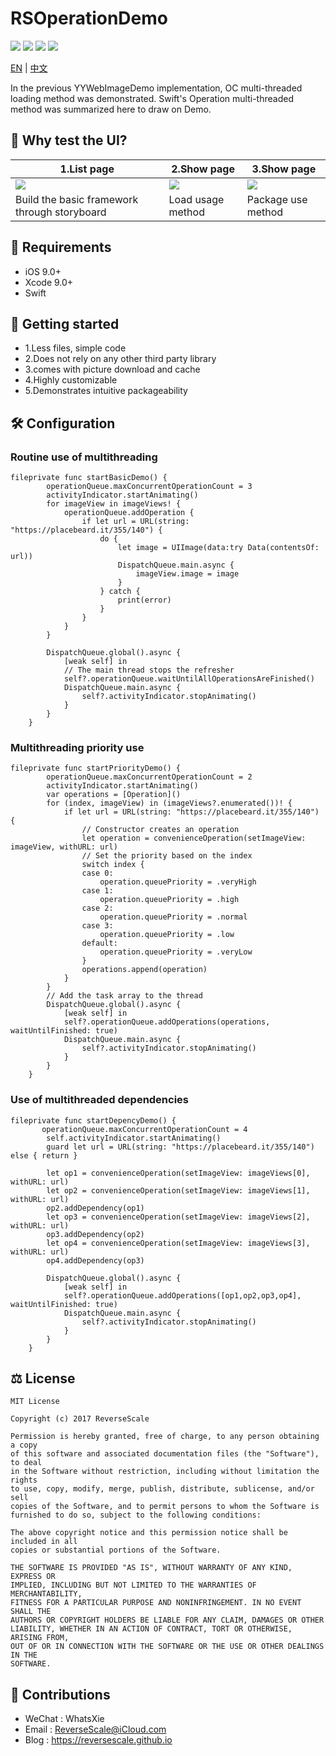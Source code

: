 # RSOperationDemo

![](https://img.shields.io/badge/platform-iOS-red.svg) ![](https://img.shields.io/badge/language-Objective--C-orange.svg) ![](https://img.shields.io/badge/download-1.8MB-brightgreen.svg
) ![](https://img.shields.io/badge/license-MIT%20License-brightgreen.svg) 

[EN](https://github.com/ReverseScale/RSOperationDemo) | [中文](https://github.com/ReverseScale/RSOperationDemo/blob/master/README_zh.md)

In the previous YYWebImageDemo implementation, OC multi-threaded loading method was demonstrated. Swift's Operation multi-threaded method was summarized here to draw on Demo.

## 🎨 Why test the UI?

|1.List page | 2.Show page | 3.Show page |
| ------------- | ------------- | ------------- |
| ![](http://ghexoblogimages.oss-cn-beijing.aliyuncs.com/18-11-22/10231888.jpg) | ![](http://ghexoblogimages.oss-cn-beijing.aliyuncs.com/18-11-22/33040799.jpg) | ![](http://ghexoblogimages.oss-cn-beijing.aliyuncs.com/18-11-22/83615963.jpg) |
| Build the basic framework through storyboard | Load usage method | Package use method |

## 🤖 Requirements

* iOS 9.0+
* Xcode 9.0+
* Swift 

## 🚀 Getting started

* 1.Less files, simple code
* 2.Does not rely on any other third party library
* 3.comes with picture download and cache
* 4.Highly customizable
* 5.Demonstrates intuitive packageability


## 🛠 Configuration
### Routine use of multithreading
```
fileprivate func startBasicDemo() {
        operationQueue.maxConcurrentOperationCount = 3
        activityIndicator.startAnimating()
        for imageView in imageViews! {
            operationQueue.addOperation {
                if let url = URL(string: "https://placebeard.it/355/140") {
                    do {
                        let image = UIImage(data:try Data(contentsOf: url))
                        DispatchQueue.main.async {
                            imageView.image = image
                        }
                    } catch {
                        print(error)
                    }
                }
            }
        }
        
        DispatchQueue.global().async {
            [weak self] in
            // The main thread stops the refresher
            self?.operationQueue.waitUntilAllOperationsAreFinished()
            DispatchQueue.main.async {
                self?.activityIndicator.stopAnimating()
            }
        }
    }

```
### Multithreading priority use
```
fileprivate func startPriorityDemo() {
        operationQueue.maxConcurrentOperationCount = 2
        activityIndicator.startAnimating()
        var operations = [Operation]()
        for (index, imageView) in (imageViews?.enumerated())! {
            if let url = URL(string: "https://placebeard.it/355/140") {
                // Constructor creates an operation
                let operation = convenienceOperation(setImageView: imageView, withURL: url)
                // Set the priority based on the index
                switch index {
                case 0:
                    operation.queuePriority = .veryHigh
                case 1:
                    operation.queuePriority = .high
                case 2:
                    operation.queuePriority = .normal
                case 3:
                    operation.queuePriority = .low
                default:
                    operation.queuePriority = .veryLow
                }
                operations.append(operation)
            }
        }
        // Add the task array to the thread
        DispatchQueue.global().async {
            [weak self] in
            self?.operationQueue.addOperations(operations, waitUntilFinished: true)
            DispatchQueue.main.async {
                self?.activityIndicator.stopAnimating()
            }
        }
    }

```
### Use of multithreaded dependencies
```
fileprivate func startDepencyDemo() {
       operationQueue.maxConcurrentOperationCount = 4
        self.activityIndicator.startAnimating()
        guard let url = URL(string: "https://placebeard.it/355/140") else { return }
        
        let op1 = convenienceOperation(setImageView: imageViews[0], withURL: url)
        let op2 = convenienceOperation(setImageView: imageViews[1], withURL: url)
        op2.addDependency(op1)
        let op3 = convenienceOperation(setImageView: imageViews[2], withURL: url)
        op3.addDependency(op2)
        let op4 = convenienceOperation(setImageView: imageViews[3], withURL: url)
        op4.addDependency(op3)
        
        DispatchQueue.global().async {
            [weak self] in
            self?.operationQueue.addOperations([op1,op2,op3,op4], waitUntilFinished: true)
            DispatchQueue.main.async {
                self?.activityIndicator.stopAnimating()
            }
        }
    }
```


## ⚖ License

```
MIT License

Copyright (c) 2017 ReverseScale

Permission is hereby granted, free of charge, to any person obtaining a copy
of this software and associated documentation files (the "Software"), to deal
in the Software without restriction, including without limitation the rights
to use, copy, modify, merge, publish, distribute, sublicense, and/or sell
copies of the Software, and to permit persons to whom the Software is
furnished to do so, subject to the following conditions:

The above copyright notice and this permission notice shall be included in all
copies or substantial portions of the Software.

THE SOFTWARE IS PROVIDED "AS IS", WITHOUT WARRANTY OF ANY KIND, EXPRESS OR
IMPLIED, INCLUDING BUT NOT LIMITED TO THE WARRANTIES OF MERCHANTABILITY,
FITNESS FOR A PARTICULAR PURPOSE AND NONINFRINGEMENT. IN NO EVENT SHALL THE
AUTHORS OR COPYRIGHT HOLDERS BE LIABLE FOR ANY CLAIM, DAMAGES OR OTHER
LIABILITY, WHETHER IN AN ACTION OF CONTRACT, TORT OR OTHERWISE, ARISING FROM,
OUT OF OR IN CONNECTION WITH THE SOFTWARE OR THE USE OR OTHER DEALINGS IN THE
SOFTWARE.
```

## 😬 Contributions

* WeChat : WhatsXie
* Email : ReverseScale@iCloud.com
* Blog : https://reversescale.github.io
